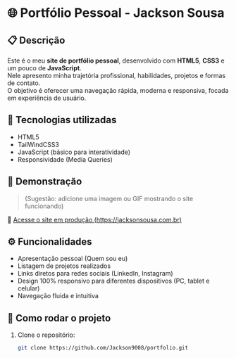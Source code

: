 # 🌐 Portfólio Pessoal - Jackson Sousa

## 📋 Descrição
Este é o meu **site de portfólio pessoal**, desenvolvido com **HTML5**, **CSS3** e um pouco de **JavaScript**.  
Nele apresento minha trajetória profissional, habilidades, projetos e formas de contato.  
O objetivo é oferecer uma navegação rápida, moderna e responsiva, focada em experiência de usuário.

## 🚀 Tecnologias utilizadas
- HTML5
- TailWindCSS3
- JavaScript (básico para interatividade)
- Responsividade (Media Queries)

## 📸 Demonstração
> (Sugestão: adicione uma imagem ou GIF mostrando o site funcionando)

🔗 [Acesse o site em produção (https://jacksonsousa.com.br)](#)

## ⚙️ Funcionalidades
- Apresentação pessoal (Quem sou eu)
- Listagem de projetos realizados
- Links diretos para redes sociais (LinkedIn, Instagram)
- Design 100% responsivo para diferentes dispositivos (PC, tablet e celular)
- Navegação fluida e intuitiva

## 🔧 Como rodar o projeto
1. Clone o repositório:
   ```bash
   git clone https://github.com/Jackson9008/portfolio.git

 
 
